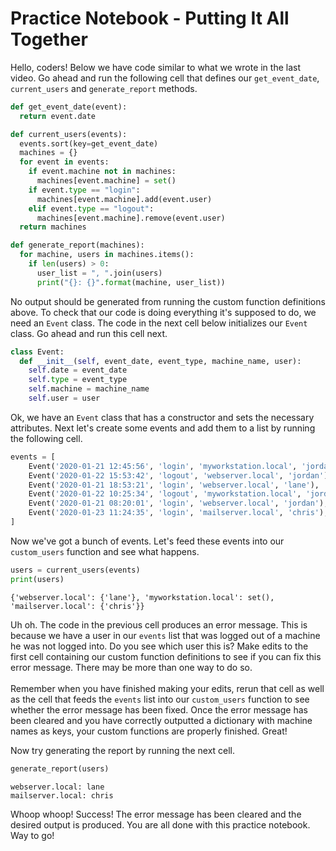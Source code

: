 
# Practice Notebook - Putting It All Together

Hello, coders! Below we have code similar to what we wrote in the last video.  Go ahead and run the following cell that defines our `get_event_date`, `current_users` and `generate_report` methods.


```python
def get_event_date(event):
  return event.date

def current_users(events):
  events.sort(key=get_event_date)
  machines = {}
  for event in events:
    if event.machine not in machines:
      machines[event.machine] = set()
    if event.type == "login":
      machines[event.machine].add(event.user)
    elif event.type == "logout":
      machines[event.machine].remove(event.user)
  return machines

def generate_report(machines):
  for machine, users in machines.items():
    if len(users) > 0:
      user_list = ", ".join(users)
      print("{}: {}".format(machine, user_list))
```

No output should be generated from running the custom function definitions above.  To check that our code is doing everything it's supposed to do, we need an `Event` class.  The code in the next cell below initializes our `Event` class.  Go ahead and run this cell next.


```python
class Event:
  def __init__(self, event_date, event_type, machine_name, user):
    self.date = event_date
    self.type = event_type
    self.machine = machine_name
    self.user = user
```

Ok, we have an `Event` class that has a constructor and sets the necessary attributes.  Next let's create some events and add them to a list by running the following cell.


```python
events = [
    Event('2020-01-21 12:45:56', 'login', 'myworkstation.local', 'jordan'),
    Event('2020-01-22 15:53:42', 'logout', 'webserver.local', 'jordan'),
    Event('2020-01-21 18:53:21', 'login', 'webserver.local', 'lane'),
    Event('2020-01-22 10:25:34', 'logout', 'myworkstation.local', 'jordan'),
    Event('2020-01-21 08:20:01', 'login', 'webserver.local', 'jordan'),
    Event('2020-01-23 11:24:35', 'login', 'mailserver.local', 'chris'),
]
```

Now we've got a bunch of events.  Let's feed these events into our `custom_users` function and see what happens.


```python
users = current_users(events)
print(users)
```

    {'webserver.local': {'lane'}, 'myworkstation.local': set(), 'mailserver.local': {'chris'}}


Uh oh.  The code in the previous cell produces an error message.  This is because we have a user in our `events` list that was logged out of a machine he was not logged into. Do you see which user this is? Make edits to the first cell containing our custom function definitions to see if you can fix this error message. There may be more than one way to do so. 
<br><br>
Remember when you have finished making your edits, rerun that cell as well as the cell that feeds the `events` list into our `custom_users` function to see whether the error message has been fixed. Once the error message has been cleared and you have correctly outputted a dictionary with machine names as keys, your custom functions are properly finished.  Great!

Now try generating the report by running the next cell.


```python
generate_report(users)
```

    webserver.local: lane
    mailserver.local: chris


Whoop whoop! Success! The error message has been cleared and the desired output is produced. You are all done with this practice notebook. Way to go!

